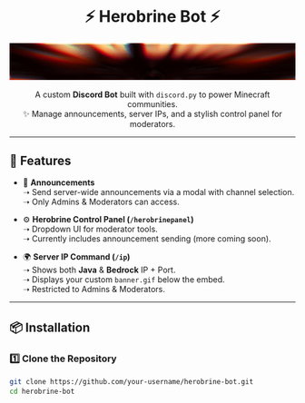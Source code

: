 <h1 align="center">⚡ Herobrine Bot ⚡</h1>
<p align="center">
  <img src="./assets/banner.gif" alt="Herobrine Banner" width="600">
</p>
<p align="center">
  A custom <b>Discord Bot</b> built with <code>discord.py</code> to power Minecraft communities.<br>
  ✨ Manage announcements, server IPs, and a stylish control panel for moderators.
</p>

---

## 🚀 Features

- 📢 **Announcements**  
  ➝ Send server-wide announcements via a modal with channel selection.  
  ➝ Only Admins & Moderators can access.  

- ⚙️ **Herobrine Control Panel (`/herobrinepanel`)**  
  ➝ Dropdown UI for moderator tools.  
  ➝ Currently includes announcement sending (more coming soon).  

- 🌍 **Server IP Command (`/ip`)**  
  ➝ Shows both **Java** & **Bedrock** IP + Port.  
  ➝ Displays your custom `banner.gif` below the embed.  
  ➝ Restricted to Admins & Moderators.  

---

## 📦 Installation

### 1️⃣ Clone the Repository
```bash
git clone https://github.com/your-username/herobrine-bot.git
cd herobrine-bot
